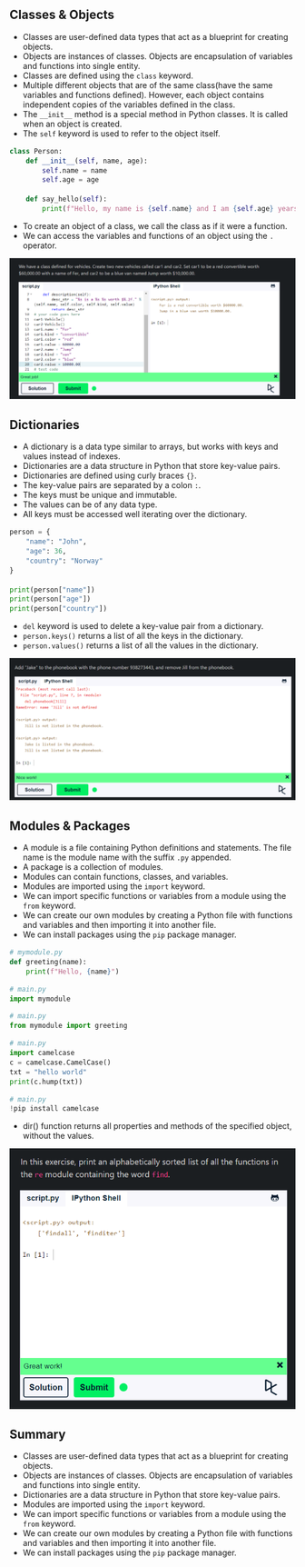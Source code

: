 ## **Classes & Objects**

- Classes are user-defined data types that act as a blueprint for creating objects.
- Objects are instances of classes. Objects are encapsulation of variables and functions into single entity.
- Classes are defined using the `class` keyword.
- Multiple different objects that are of the same class(have the same variables and functions defined). However, each object contains independent copies of the variables defined in the class.
- The `__init__` method is a special method in Python classes. It is called when an object is created.
- The `self` keyword is used to refer to the object itself.

````python
class Person:
    def __init__(self, name, age):
        self.name = name
        self.age = age

    def say_hello(self):
        print(f"Hello, my name is {self.name} and I am {self.age} years old")
````

- To create an object of a class, we call the class as if it were a function.
- We can access the variables and functions of an object using the `.` operator.

![Exercise - 9 Classes & Objects](image.png)

## **Dictionaries**

- A dictionary is a data type similar to arrays, but works with keys and values instead of indexes.
- Dictionaries are a data structure in Python that store key-value pairs.
- Dictionaries are defined using curly braces `{}`.
- The key-value pairs are separated by a colon `:`.
- The keys must be unique and immutable.
- The values can be of any data type.
- All keys must be accessed well iterating over the dictionary.

````python
person = {
    "name": "John",
    "age": 36,
    "country": "Norway"
}

print(person["name"])
print(person["age"])
print(person["country"])
````

- ``del`` keyword is used to delete a key-value pair from a dictionary.
- ```person.keys()``` returns a list of all the keys in the dictionary.
- ```person.values()``` returns a list of all the values in the dictionary.

![Exercise - 10 Dictionaries](image-1.png)

## **Modules & Packages**

- A module is a file containing Python definitions and statements. The file name is the module name with the suffix `.py` appended.
- A package is a collection of modules.
- Modules can contain functions, classes, and variables.
- Modules are imported using the `import` keyword.
- We can import specific functions or variables from a module using the `from` keyword.
- We can create our own modules by creating a Python file with functions and variables and then importing it into another file.
- We can install packages using the `pip` package manager.

````python
# mymodule.py
def greeting(name):
    print(f"Hello, {name}")
````

````python
# main.py
import mymodule
````
````python
# main.py
from mymodule import greeting
````

````python
# main.py
import camelcase
c = camelcase.CamelCase()
txt = "hello world"
print(c.hump(txt))
````

````python
# main.py
!pip install camelcase
````

- dir() function returns all properties and methods of the specified object, without the values.

![Exercise - 11 Modules & Packages](image-2.png)

## **Summary**

- Classes are user-defined data types that act as a blueprint for creating objects.
- Objects are instances of classes. Objects are encapsulation of variables and functions into single entity.
- Dictionaries are a data structure in Python that store key-value pairs.
- Modules are imported using the `import` keyword.
- We can import specific functions or variables from a module using the `from` keyword.
- We can create our own modules by creating a Python file with functions and variables and then importing it into another file.
- We can install packages using the `pip` package manager.
